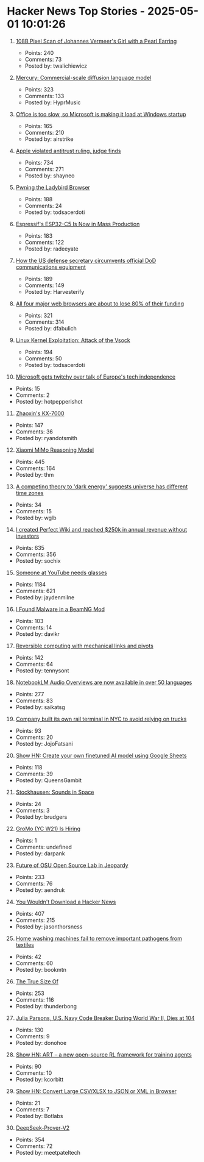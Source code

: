 # Hacker News Top Stories - 2025-05-01 10:01:26

1. [108B Pixel Scan of Johannes Vermeer's Girl with a Pearl Earring](https://www.hirox-europe.com/gigapixel/girl-with-a-pearl-earring/)
   - Points: 240
   - Comments: 73
   - Posted by: twalichiewicz

2. [Mercury: Commercial-scale diffusion language model](https://www.inceptionlabs.ai/introducing-mercury)
   - Points: 323
   - Comments: 133
   - Posted by: HyprMusic

3. [Office is too slow, so Microsoft is making it load at Windows startup](https://www.pcworld.com/article/2651749/office-is-too-slow-so-microsoft-is-making-it-load-at-windows-startup.html)
   - Points: 165
   - Comments: 210
   - Posted by: airstrike

4. [Apple violated antitrust ruling, judge finds](https://www.wsj.com/tech/apple-violated-antitrust-ruling-federal-judge-finds-66b85957)
   - Points: 734
   - Comments: 271
   - Posted by: shayneo

5. [Pwning the Ladybird Browser](https://jessie.cafe/posts/pwning-ladybirds-libjs/)
   - Points: 188
   - Comments: 24
   - Posted by: todsacerdoti

6. [Espressif's ESP32-C5 Is Now in Mass Production](https://www.espressif.com/en/news/ESP32-C5_Mass_Production)
   - Points: 183
   - Comments: 122
   - Posted by: radeeyate

7. [How the US defense secretary circumvents official DoD communications equipment](https://www.electrospaces.net/2025/04/how-us-defense-secretary-hegseth.html)
   - Points: 189
   - Comments: 149
   - Posted by: Harvesterify

8. [All four major web browsers are about to lose 80% of their funding](https://danfabulich.medium.com/all-four-major-web-browsers-are-about-to-lose-80-of-their-funding-0e42ceb358f1)
   - Points: 321
   - Comments: 314
   - Posted by: dfabulich

9. [Linux Kernel Exploitation: Attack of the Vsock](https://hoefler.dev/articles/vsock.html)
   - Points: 194
   - Comments: 50
   - Posted by: todsacerdoti

10. [Microsoft gets twitchy over talk of Europe's tech independence](https://www.theregister.com/2025/04/30/microsoft_getting_nervous_about_europes/)
   - Points: 15
   - Comments: 2
   - Posted by: hotpepperishot

11. [Zhaoxin's KX-7000](https://chipsandcheese.com/p/zhaoxins-kx-7000)
   - Points: 147
   - Comments: 36
   - Posted by: ryandotsmith

12. [Xiaomi MiMo Reasoning Model](https://github.com/XiaomiMiMo/MiMo)
   - Points: 445
   - Comments: 164
   - Posted by: thm

13. [A competing theory to 'dark energy' suggests universe has different time zones](https://www.cbc.ca/radio/quirks/dark-energy-time-zones-1.7465116)
   - Points: 34
   - Comments: 15
   - Posted by: wglb

14. [I created Perfect Wiki and reached $250k in annual revenue without investors](https://habr.com/en/articles/905812/)
   - Points: 635
   - Comments: 356
   - Posted by: sochix

15. [Someone at YouTube needs glasses](https://jayd.ml/2025/04/30/someone-at-youtube-needs-glasses.html)
   - Points: 1184
   - Comments: 621
   - Posted by: jaydenmilne

16. [I Found Malware in a BeamNG Mod](https://lemonyte.com/blog/beamng-malware)
   - Points: 103
   - Comments: 14
   - Posted by: davikr

17. [Reversible computing with mechanical links and pivots](https://tennysontbardwell.com/blog/2025/04/30/mechanical-computing/index.html)
   - Points: 142
   - Comments: 64
   - Posted by: tennysont

18. [NotebookLM Audio Overviews are now available in over 50 languages](https://blog.google/technology/google-labs/notebooklm-audio-overviews-50-languages/)
   - Points: 277
   - Comments: 83
   - Posted by: saikatsg

19. [Company built its own rail terminal in NYC to avoid relying on trucks](https://www.fastcompany.com/91324241/this-company-built-an-entire-rail-terminal-in-queens-to-avoid-relying-on-trucks)
   - Points: 93
   - Comments: 20
   - Posted by: JojoFatsani

20. [Show HN: Create your own finetuned AI model using Google Sheets](https://promptrepo.com/finetune/)
   - Points: 118
   - Comments: 39
   - Posted by: QueensGambit

21. [Stockhausen: Sounds in Space](https://stockhausenspace.blogspot.com/)
   - Points: 24
   - Comments: 3
   - Posted by: brudgers

22. [GroMo (YC W21) Is Hiring](https://www.ycombinator.com/companies/gromo/jobs/aP4JS9K-product-tech-business-ai-enthusiasts)
   - Points: 1
   - Comments: undefined
   - Posted by: darpank

23. [Future of OSU Open Source Lab in Jeopardy](https://osuosl.org/blog/osl-future/)
   - Points: 233
   - Comments: 76
   - Posted by: aendruk

24. [You Wouldn't Download a Hacker News](https://www.jasonthorsness.com/25)
   - Points: 407
   - Comments: 215
   - Posted by: jasonthorsness

25. [Home washing machines fail to remove important pathogens from textiles](https://medicalxpress.com/news/2025-04-home-machines-important-pathogens-textiles.html)
   - Points: 42
   - Comments: 60
   - Posted by: bookmtn

26. [The True Size Of](https://thetruesize.com/)
   - Points: 253
   - Comments: 116
   - Posted by: thunderbong

27. [Julia Parsons, U.S. Navy Code Breaker During World War II, Dies at 104](https://www.nytimes.com/2025/04/30/world/julia-parsons-dead.html)
   - Points: 130
   - Comments: 9
   - Posted by: donohoe

28. [Show HN: ART – a new open-source RL framework for training agents](https://github.com/OpenPipe/ART)
   - Points: 90
   - Comments: 10
   - Posted by: kcorbitt

29. [Show HN: Convert Large CSV/XLSX to JSON or XML in Browser](https://csvforge.com)
   - Points: 21
   - Comments: 7
   - Posted by: Botlabs

30. [DeepSeek-Prover-V2](https://github.com/deepseek-ai/DeepSeek-Prover-V2)
   - Points: 354
   - Comments: 72
   - Posted by: meetpateltech

